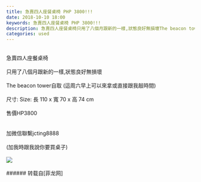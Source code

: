 ```yaml
---
title: 急賣四人座餐桌椅 PHP 3800!!!
date: 2018-10-10 18:00
keywords: 急賣四人座餐桌椅 PHP 3800!!!
description: 急賣四人座餐桌椅只用了八個月跟新的一樣,狀態良好無損壞The beacon tower自取 (這周六早上可以來拿或直接跟我敲時間)尺寸: Size: 長 110 x 寬 70 x 高 74 cm售價HP3800 加微信聯繫jcting8888(加我時跟我說你要買桌子)
categories: used
---
```

<td class="t_f" id="postmessage_1991119">

<br/>
急賣四人座餐桌椅<br/>
<br/>
只用了八個月跟新的一樣,狀態良好無損壞<br/>
<br/>
The beacon tower自取 (這周六早上可以來拿或直接跟我敲時間)<br/>
<br/>
尺寸: Size: 長 110 x 寬 70 x 高 74 cm<br/>
<br/>
售價<img alt="" border="0" onclick="" onmouseover="" smilieid="7" src="static/image/smiley/default/tongue.gif"/>HP3800 <br/>
<br/>
<br/>
加微信聯繫jcting8888<br/>
<br/>
(加我時跟我說你要買桌子)<br/>
<br/>

<img aid="961033" data-cf-modified-bc3f75d4035f91a3419a6b53-="" file="data/attachment/forum/201810/10/175543muvdey9fuxa6956z.jpg.thumb.jpg" id="aimg_961033" inpost="1" onclick="" onmouseover="" src="http://www.flw.ph/data/attachment/forum/201810/10/175543muvdey9fuxa6956z.jpg" style="cursor:pointer" zoomfile="data/attachment/forum/201810/10/175543muvdey9fuxa6956z.jpg"/>


<br/>
<br/>
</td>
###### 转载自[菲龙网]